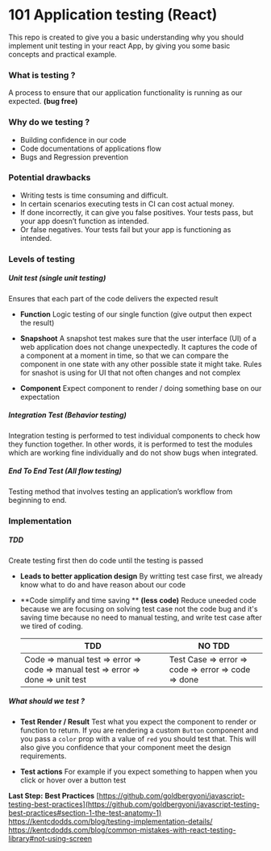 # **101 Application testing (React)**

This repo is created to give you a basic understanding why you should implement unit testing in your react App, by giving you some basic concepts and practical example.


### **What is testing ?**
A process to ensure that our application functionality is running as our expected. **(bug free)**

### **Why do we testing ?**

- Building confidence in our code
- Code documentations of applications flow
- Bugs and Regression prevention

### **Potential drawbacks**

- Writing tests is time consuming and difficult.
- In certain scenarios executing tests in CI can cost actual money.
- If done incorrectly, it can give you false positives. Your tests pass, but your app doesn’t function as intended.
- Or false negatives. Your tests fail but your app is functioning as intended.

### Levels **of testing**
##### **Unit test (single unit testing)**
Ensures that each part of the code delivers the expected result
- **Function**
    Logic testing of our single function (give output then expect the result)
- **Snapshoot**
    A snapshot test makes sure that the user interface (UI) of a web application does not change unexpectedly. It captures the code of a component at a moment in time, so that we can compare the component in one state with any other possible state it might take. Rules for snashot is using for UI that not often changes and not complex

- **Component**
    Expect component to render / doing something base on our expectation 

##### **Integration Test (Behavior testing)**
 Integration testing is performed to test individual components to check how they function together. In other words, it is performed to test the modules which are working fine individually and do not show bugs when integrated.

##### **End To End Test (All flow testing)**
Testing method that involves testing an application’s workflow from beginning to end. 

### **Implementation**

##### **TDD**
Create testing first then do code until the testing is passed

- **Leads to better application design**
 By writting test case first, we already know what to do and have reason about our code

- **Code simplify and time saving ** **(less code)**
Reduce uneeded code because we are focusing on solving test case not the code bug and it's saving time because no need to manual testing, and write test case after we tired of coding.  

    | TDD | NO TDD |
    | ------ | ------ |
    | Code ⇒ manual test ⇒ error ⇒ code ⇒ manual test ⇒ error ⇒ done ⇒ unit test | Test Case ⇒ error ⇒ code ⇒ error ⇒ code ⇒ done  |
   
      
##### **What should we test ?**
- **Test Render / Result**
Test what you expect the component to render or function to return.
If you are rendering a custom `Button` component and you pass a `color` prop with a value of `red` you should test that. This will also give you confidence that your component meet the design requirements.

- **Test actions**
For example if you expect something to happen when you click or hover over a button test 
            
**Last Step:** **Best Practices**
[https://github.com/goldbergyoni/javascript-testing-best-practices](https://github.com/goldbergyoni/javascript-testing-best-practices#section-1-the-test-anatomy-1)
https://kentcdodds.com/blog/testing-implementation-details/
https://kentcdodds.com/blog/common-mistakes-with-react-testing-library#not-using-screen
